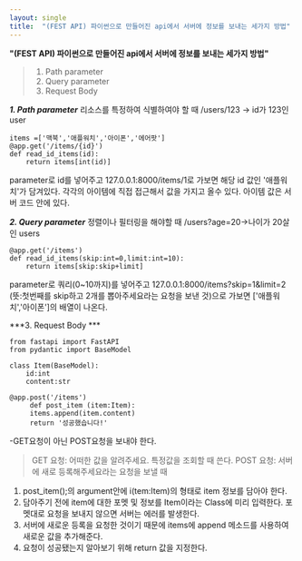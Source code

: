 ```yaml
---
layout: single
title:  "(FEST API) 파이썬으로 만들어진 api에서 서버에 정보를 보내는 세가지 방법"
---
```





**"(FEST API) 파이썬으로 만들어진 api에서 서버에 정보를 보내는 세가지 방법"**

 

> 1. Path parameter
> 2. Query parameter
 >3. Request Body 


  ***1. Path parameter***
  리소스를 특정하여 식별하여야 할 때 
  /users/123 -> id가 123인 user
  

    items =['맥북','애플워치','아이폰','에어팟']
    @app.get('/items/{id}')
    def read_id_items(id):
        return items[int(id)]
        
parameter로 id를 넣어주고 127.0.0.1:8000/items/1로 가보면 
해당 id 값인 '애플워치'가 담겨있다. 각각의 아이템에 직접 접근해서 값을 가지고 올수 있다. 
아이템 값은 서버 코드 안에 있다.


 ***2. Query parameter***
 정렬이나 필터링을 해야할 때 
 /users?age=20->나이가 20살인 users

    @app.get('/items')
    def read_id_items(skip:int=0,limit:int=10):
        return items[skip:skip+limit] 
        
parameter로 쿼리(0~10까지)를 넣어주고 
127.0.0.1:8000/items?skip=1&limit=2 
(뜻:첫번째를 skip하고 2개를 뽑아주세요라는 요청을 보낸 것)으로 가보면 ['애플워치','아이폰']의 배열이 나온다. 


***3. Request Body ***

    from fastapi import FastAPI
    from pydantic import BaseModel
    
    class Item(BaseModel): 
        id:int
        content:str
    
    @app.post('/items')
         def post_item (item:Item):
         items.append(item.content)
         return '성공했습니다!'

-GET요청이 아닌 POST요청을 보내야 한다. 
>GET 요청: 어떠한 값을 알려주세요. 특정값을 조회할 때 쓴다. 
>POST 요청: 서버에 새로 등록해주세요라는 요청을 보낼 때 

 1. post_item();의 argument안에 i(tem:Item)의 형태로 item 정보를 담아야 한다. 
 2. 담아주기 전에 item에 대한 포멧 및 정보를 Item이라는 Class에 미리 입력한다. 포멧대로 요청을 보내지 않으면 서버는 에러를 발생한다. 
 3. 서버에 새로운 등록을 요청한 것이기 때문에 items에 append 메소드를 사용하여 새로운 값을 추가해준다. 
 4. 요청이 성공됐는지 알아보기 위해 return 값을 지정한다. 
 




 


